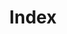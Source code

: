---
layout: forward
title: Index
permalink: /defaultsite
forward_link: https://bmvc2024.org/index.html
---